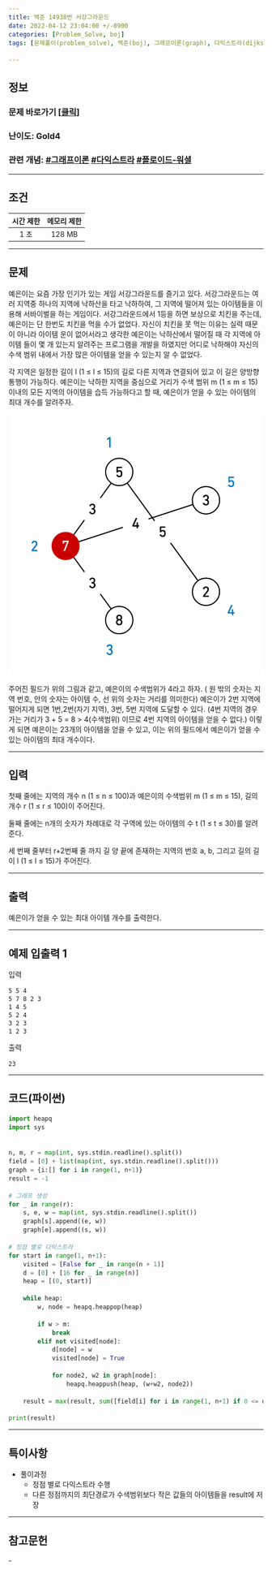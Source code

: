 ```yaml
---
title: 백준 14938번 서강그라운드
date: 2022-04-12 23:04:00 +/-0900
categories: [Problem_Solve, boj]
tags: [문제풀이(problem_solve), 백준(boj), 그래프이론(graph), 다익스트라(dijkstra), 플로이드-워셜 알고리즘(floyd_warshall_algorithm)]

---
```

## 정보
### 문제 바로가기 [[클릭](https://www.acmicpc.net/problem/14938)]
### 난이도: Gold4
### 관련 개념: [#그래프이론](https://www.acmicpc.net/problemset?sort=ac_desc&algo=7) [#다익스트라](https://www.acmicpc.net/problemset?sort=ac_desc&algo=22) [#플로이드-워셜](https://www.acmicpc.net/problemset?sort=ac_desc&algo=31)

---
## 조건

시간 제한|메모리 제한
:---:|:---:
1 초|128 MB

---
## 문제
예은이는 요즘 가장 인기가 있는 게임 서강그라운드를 즐기고 있다. 서강그라운드는 여러 지역중 하나의 지역에 낙하산을 타고 낙하하여, 그 지역에 떨어져 있는 아이템들을 이용해 서바이벌을 하는 게임이다. 서강그라운드에서 1등을 하면 보상으로 치킨을 주는데, 예은이는 단 한번도 치킨을 먹을 수가 없었다. 자신이 치킨을 못 먹는 이유는 실력 때문이 아니라 아이템 운이 없어서라고 생각한 예은이는 낙하산에서 떨어질 때 각 지역에 아이템 들이 몇 개 있는지 알려주는 프로그램을 개발을 하였지만 어디로 낙하해야 자신의 수색 범위 내에서 가장 많은 아이템을 얻을 수 있는지 알 수 없었다.

각 지역은 일정한 길이 l (1 ≤ l ≤ 15)의 길로 다른 지역과 연결되어 있고 이 길은 양방향 통행이 가능하다. 예은이는 낙하한 지역을 중심으로 거리가 수색 범위 m (1 ≤ m ≤ 15) 이내의 모든 지역의 아이템을 습득 가능하다고 할 때, 예은이가 얻을 수 있는 아이템의 최대 개수를 알려주자.

![지역 그림](/assets/img/problem_solve/0059/0059_problem.png "지역 그림")

주어진 필드가 위의 그림과 같고, 예은이의 수색범위가 4라고 하자. ( 원 밖의 숫자는 지역 번호, 안의 숫자는 아이템 수, 선 위의 숫자는 거리를 의미한다) 예은이가 2번 지역에 떨어지게 되면 1번,2번(자기 지역), 3번, 5번 지역에 도달할 수 있다. (4번 지역의 경우 가는 거리가 3 + 5 = 8 > 4(수색범위) 이므로 4번 지역의 아이템을 얻을 수 없다.) 이렇게 되면 예은이는 23개의 아이템을 얻을 수 있고, 이는 위의 필드에서 예은이가 얻을 수 있는 아이템의 최대 개수이다.

---
## 입력
첫째 줄에는 지역의 개수 n (1 ≤ n ≤ 100)과 예은이의 수색범위 m (1 ≤ m ≤ 15), 길의 개수 r (1 ≤ r ≤ 100)이 주어진다.

둘째 줄에는 n개의 숫자가 차례대로  각 구역에 있는 아이템의 수 t (1 ≤ t ≤ 30)를 알려준다.

세 번째 줄부터 r+2번째 줄 까지 길 양 끝에 존재하는 지역의 번호 a, b, 그리고 길의 길이 l (1 ≤ l ≤ 15)가 주어진다.

---
## 출력
예은이가 얻을 수 있는 최대 아이템 개수를 출력한다.

---
## 예제 입출력 1
입력
```
5 5 4
5 7 8 2 3
1 4 5
5 2 4
3 2 3
1 2 3
```

출력
```
23
```

---
## 코드(파이썬)
```python
import heapq
import sys


n, m, r = map(int, sys.stdin.readline().split())
field = [0] + list(map(int, sys.stdin.readline().split()))
graph = {i:[] for i in range(1, n+1)}
result = -1

# 그래프 생성
for _ in range(r):
    s, e, w = map(int, sys.stdin.readline().split())
    graph[s].append((e, w))
    graph[e].append((s, w))
    
# 정점 별로 다익스트라
for start in range(1, n+1):
    visited = [False for _ in range(n + 1)]
    d = [0] + [16 for _ in range(n)]
    heap = [(0, start)]
    
    while heap:
        w, node = heapq.heappop(heap)
        
        if w > m:
            break
        elif not visited[node]:
            d[node] = w
            visited[node] = True
            
            for node2, w2 in graph[node]:
                heapq.heappush(heap, (w+w2, node2))
        
    result = max(result, sum([field[i] for i in range(1, n+1) if 0 <= d[i] <= m]))
    
print(result)

```

---
## 특이사항
- 풀이과정
  - 정점 별로 다익스트라 수행
  - 다른 정점까지의 최단경로가 수색범위보다 작은 값들의 아이템들을 result에 저장

---
## 참고문헌
\-
